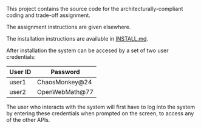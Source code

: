 This project contains the source code for the architecturally-compliant coding and trade-off assignment.

The assignment instructions are given elsewhere.

The installation instructions are available in [INSTALL.md](INSTALL.md).

After installation the system can be accesed by a set of two user credentials:

| User ID | Password       |
|---------|----------------|
| user1   | ChaosMonkey@24 |
| user2   | OpenWebMath@77 |

The user who interacts with the system will first have to log into the system by entering these credentials when prompted on the screen, to access any of the other APIs.

